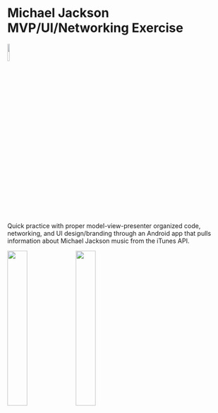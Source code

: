 # Michael Jackson MVP/UI/Networking Exercise

<img src="https://www.dropbox.com/s/tkryiiqhw6h06a3/jackson_logo.png?dl=1" height="10%" width="10%">

Quick practice with proper model-view-presenter organized code, networking, and UI design/branding through an Android app that pulls information about Michael Jackson music from the iTunes API.

<img src="https://www.dropbox.com/s/9k1detjxicl9mdv/Screenshot_20180430-133704.png?dl=1" height="30%" width="30%">

<img src="https://www.dropbox.com/s/7tmuonn2i6s5dny/Screenshot_20180430-133749.png?dl=1" height="30%" width="30%">

